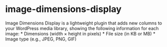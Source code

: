 # image-dimensions-display
Image Dimensions Display is a lightweight plugin that adds new columns to your WordPress media library, showing the following information for each image:      * Dimensions (width × height in pixels)   * File size (in KB or MB)   * Image type (e.g., JPEG, PNG, GIF)  

